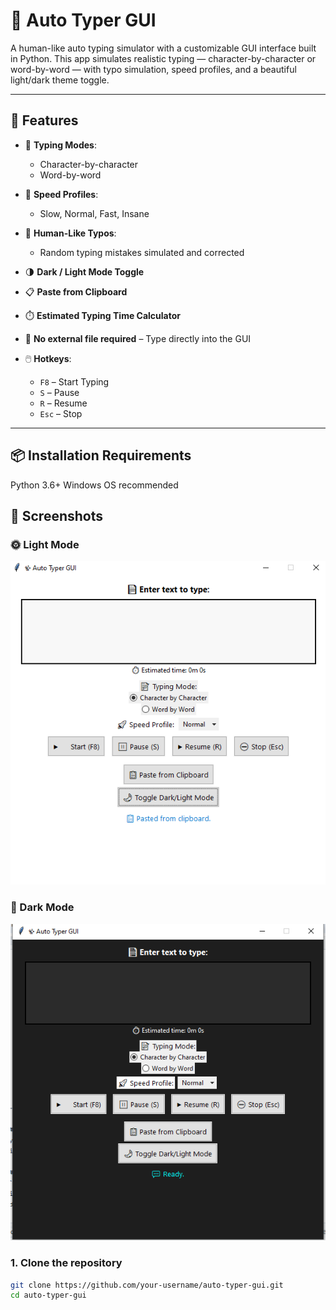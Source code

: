 # 📝 Auto Typer GUI

A human-like auto typing simulator with a customizable GUI interface built in Python. This app simulates realistic typing — character-by-character or word-by-word — with typo simulation, speed profiles, and a beautiful light/dark theme toggle.

---

## 🚀 Features

- 🔡 **Typing Modes**:
  - Character-by-character
  - Word-by-word

- 🎯 **Speed Profiles**:
  - Slow, Normal, Fast, Insane

- 🤖 **Human-Like Typos**:
  - Random typing mistakes simulated and corrected

- 🌗 **Dark / Light Mode Toggle**

- 📋 **Paste from Clipboard**

- ⏱️ **Estimated Typing Time Calculator**

- 💾 **No external file required** – Type directly into the GUI

- 🖱️ **Hotkeys**:
  - `F8` – Start Typing
  - `S` – Pause
  - `R` – Resume
  - `Esc` – Stop

---

## 📦 Installation Requirements
Python 3.6+
Windows OS recommended

## 📸 Screenshots

### 🌞 Light Mode
![Light Mode](assets/dark_mode.PNG)

### 🌙 Dark Mode
![Dark Mode](assets/light_mode.PNG)


### 1. Clone the repository
```bash
git clone https://github.com/your-username/auto-typer-gui.git
cd auto-typer-gui
